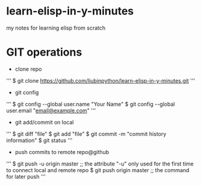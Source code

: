 # learn-elisp-in-y-minutes
my notes for learning elisp from scratch

# GIT operations
- clone repo

'''
$ git clone https://github.com/liubinpython/learn-elisp-in-y-minutes.git
'''

- git config

'''
$ git config --global user.name "Your Name"
$ git config --global user.email "email@example.com"
'''
- git add/commit on local

'''
$ git diff "file"
$ git add "file"
$ git commit -m "commit history information"
$ git status
'''

- push commits to remote repo@github

'''
$ git push -u origin master
;; the attribute "-u" only used for the first time to connect local and remote repo
$ git push origin master
;; the command for later push
'''




